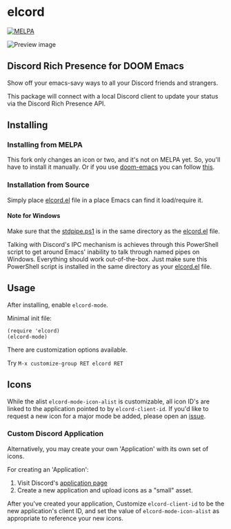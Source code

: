 # elcord

[![MELPA](https://melpa.org/packages/elcord-badge.svg)](https://melpa.org/#/elcord)

![Preview image](https://cdn.discordapp.com/attachments/1079154290444210216/1086694510106521650/image.png)

## Discord Rich Presence for DOOM Emacs

Show off your emacs-savy ways to all your Discord friends and strangers.

This package will connect with a local Discord client to update your status via the Discord Rich Presence API.

## Installing

### Installing from MELPA

This fork only changes an icon or two, and it's not on MELPA yet. So, you'll have to install it manually.
Or if you use [doom-emacs](https://github.com/doomemacs/doomemacs) you can follow [this](https://github.com/doomemacs/doomemacs/blob/master/docs/getting_started.org#installing-packages-from-external-sources).

### Installation from Source

Simply place [elcord.el](elcord.el) file in a place Emacs can find it load/require it.

#### Note for Windows

Make sure that the [stdpipe.ps1](stdpipe.ps1) is in the same directory as the [elcord.el](elcord.el) file.

Talking with Discord's IPC mechanism is achieves through this PowerShell script to get around Emacs' inability to talk through named pipes on Windows.
Everything should work out-of-the-box. Just make sure this PowerShell script is installed in the same directory as your [elcord.el](elcord.el) file.

## Usage

After installing, enable `elcord-mode`.

Minimal init file:

``` emacs-lisp
(require 'elcord)
(elcord-mode)
```

There are customization options available.

Try
`M-x customize-group RET elcord RET`

## Icons

While the alist `elcord-mode-icon-alist` is customizable, all icon ID's are linked to the application pointed to by `elcord-client-id`.
If you'd like to request a new icon for a major mode be added, please open an [issue](../../issues).

### Custom Discord Application

Alternatively, you may create your own 'Application' with its own set of icons.

For creating an 'Application':
1. Visit Discord's [application page](https://discordapp.com/developers/applications/me/)
2. Create a new application and upload icons as a "small" asset.

After you've created your application, Customize `elcord-client-id` to be the new application's client ID,
and set the value of `elcord-mode-icon-alist` as appropriate to reference your new icons.
